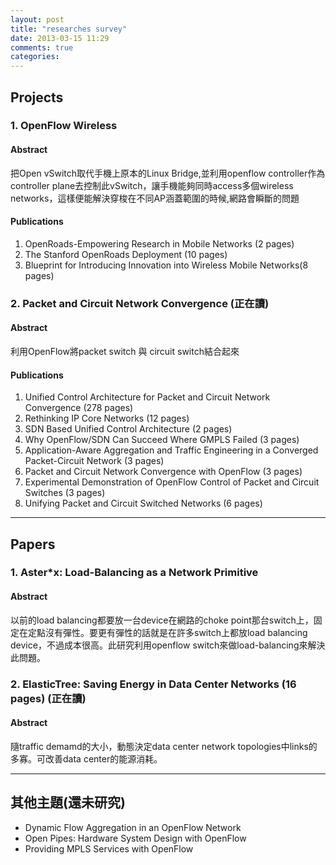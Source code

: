 ```yaml
---
layout: post
title: "researches survey"
date: 2013-03-15 11:29
comments: true
categories: 
---
```


## Projects

### 1.	OpenFlow Wireless

#### Abstract

把Open vSwitch取代手機上原本的Linux Bridge,並利用openflow controller作為controller plane去控制此vSwitch，讓手機能夠同時access多個wireless networks，這樣便能解決穿梭在不同AP涵蓋範圍的時候,網路會瞬斷的問題

#### Publications

1.	OpenRoads-Empowering Research in Mobile Networks (2 pages)
2.	The Stanford OpenRoads Deployment (10 pages)
3.	Blueprint for Introducing Innovation into Wireless Mobile Networks(8 pages)

### 2.	Packet and Circuit Network Convergence (正在讀)

#### Abstract

利用OpenFlow將packet switch 與 circuit switch結合起來

#### Publications

1.	Unified Control Architecture for Packet and Circuit Network Convergence (278 pages)
2.	Rethinking IP Core Networks (12 pages)
3.	SDN Based Unified Control Architecture (2 pages)
4.	Why OpenFlow/SDN Can Succeed Where GMPLS Failed (3 pages)
5.	Application-Aware Aggregation and Traffic Engineering in a Converged Packet-Circuit Network (3 pages)
6.	Packet and Circuit Network Convergence with OpenFlow (3 pages) 
7.	Experimental Demonstration of OpenFlow Control of Packet and Circuit Switches (3 pages)
8.	Unifying Packet and Circuit Switched Networks (6 pages)

- - -

## Papers

### 1.	Aster*x: Load-Balancing as a Network Primitive

#### Abstract

以前的load balancing都要放一台device在網路的choke point那台switch上，固定在定點沒有彈性。要更有彈性的話就是在許多switch上都放load balancing device，不過成本很高。此研究利用openflow switch來做load-balancing來解決此問題。

### 2.	ElasticTree: Saving Energy in Data Center Networks (16 pages) (正在讀)

#### Abstract

隨traffic demamd的大小，動態決定data center network topologies中links的多寡。可改善data center的能源消耗。

- - -

## 其他主題(還未研究)

*	Dynamic Flow Aggregation in an OpenFlow Network
*	Open Pipes: Hardware System Design with OpenFlow
*	Providing MPLS Services with OpenFlow

